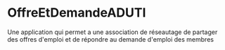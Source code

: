 # OffreEtDemandeADUTI
Une application qui permet a une association de réseautage de partager des offres d'emploi et de répondre au demande d'emploi des membres 
